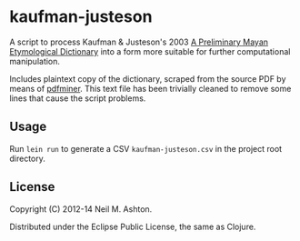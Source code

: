 # kaufman-justeson

A script to process Kaufman & Justeson's 2003
[A Preliminary Mayan Etymological Dictionary](http://www.famsi.org/reports/01051/index.html)
into a form more suitable for further computational manipulation.

Includes plaintext copy of the dictionary, scraped from the source PDF
by means of [pdfminer](http://www.unixuser.org/~euske/python/pdfminer/index.html).
This text file has been trivially cleaned to remove some lines that
cause the script problems.

## Usage

Run `lein run` to generate a CSV `kaufman-justeson.csv` in
the project root directory.

## License

Copyright (C) 2012-14 Neil M. Ashton.

Distributed under the Eclipse Public License, the same as Clojure.
